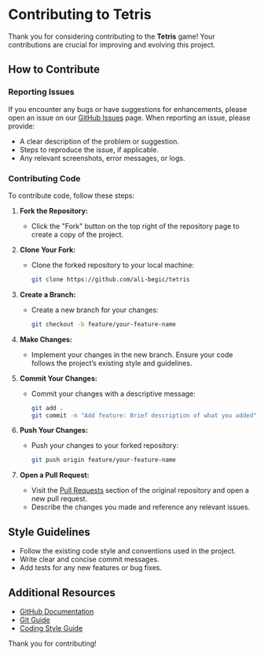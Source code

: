 # Contributing to Tetris

Thank you for considering contributing to the **Tetris** game! Your contributions are crucial for improving and evolving this project.

## How to Contribute

### Reporting Issues

If you encounter any bugs or have suggestions for enhancements, please open an issue on our [GitHub Issues](https://github.com/ali-begic/tetris/issues) page. When reporting an issue, please provide:
- A clear description of the problem or suggestion.
- Steps to reproduce the issue, if applicable.
- Any relevant screenshots, error messages, or logs.

### Contributing Code

To contribute code, follow these steps:

1. **Fork the Repository:**
   - Click the "Fork" button on the top right of the repository page to create a copy of the project.

2. **Clone Your Fork:**
   - Clone the forked repository to your local machine:
     ```bash
     git clone https://github.com/ali-begic/tetris
     ```

3. **Create a Branch:**
   - Create a new branch for your changes:
     ```bash
     git checkout -b feature/your-feature-name
     ```

4. **Make Changes:**
   - Implement your changes in the new branch. Ensure your code follows the project’s existing style and guidelines.

5. **Commit Your Changes:**
   - Commit your changes with a descriptive message:
     ```bash
     git add .
     git commit -m "Add feature: Brief description of what you added"
     ```

6. **Push Your Changes:**
   - Push your changes to your forked repository:
     ```bash
     git push origin feature/your-feature-name
     ```

7. **Open a Pull Request:**
   - Visit the [Pull Requests](https://github.com/ali-begic/tetris/pulls) section of the original repository and open a new pull request.
   - Describe the changes you made and reference any relevant issues.

## Style Guidelines

- Follow the existing code style and conventions used in the project.
- Write clear and concise commit messages.
- Add tests for any new features or bug fixes.

## Additional Resources

- [GitHub Documentation](https://docs.github.com/en/github)
- [Git Guide](https://git-scm.com/doc)
- [Coding Style Guide](STYLE_GUIDE.md)

Thank you for contributing!
